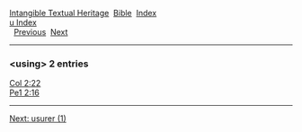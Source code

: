 [Intangible Textual Heritage](../../index)  [Bible](../index) 
[Index](index)   
[u Index](_u_)  
  [Previous](c12029)  [Next](c12031) 

------------------------------------------------------------------------

### &lt;using&gt; 2 entries

[Col 2:22](../kjv/col002.htm#022)  
[Pe1 2:16](../kjv/pe1002.htm#016)  

------------------------------------------------------------------------

[Next: usurer (1)](c12031)
